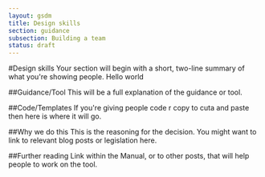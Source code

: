 ```yaml
---
layout: gsdm
title: Design skills
section: guidance
subsection: Building a team
status: draft
---
```

    
#Design skills
Your section will begin with a short, two-line summary of what you're showing people.
Hello world

##Guidance/Tool
This will be a full explanation of the guidance or tool.

##Code/Templates
If you're giving people code r copy to cuta and paste then here is where it will go.

##Why we do this
This is the reasoning for the decision. You might want to link to relevant blog posts or legislation here.

##Further reading
Link within the Manual, or to other posts, that will help people to work on the tool.
